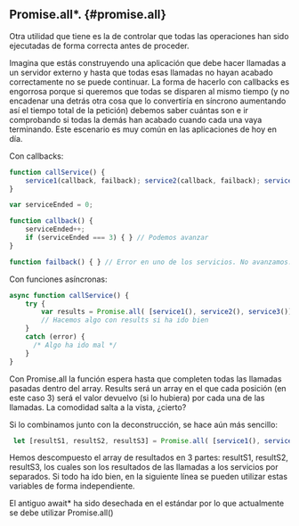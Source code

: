 ## Promise.all*. {#promise.all}

Otra utilidad que tiene es la de controlar que todas las operaciones han sido ejecutadas de forma correcta antes de proceder. 

Imagina que estás construyendo una aplicación que debe hacer llamadas a un servidor externo y hasta que todas esas llamadas no hayan acabado correctamente no se puede continuar. La forma de hacerlo con callbacks es engorrosa porque si queremos que todas se disparen al mismo tiempo (y no encadenar una detrás otra cosa que lo convertiría en síncrono aumentando así el tiempo total de la petición) debemos saber cuántas son e ir comprobando si todas la demás han acabado cuando cada una vaya terminando. Este escenario es muy común en las aplicaciones de hoy en día.

Con callbacks:

```ts
function callService() {
    service1(callback, failback); service2(callback, failback); service3(callback, failback);
}

var serviceEnded = 0;

function callback() {
    serviceEnded++;
    if (serviceEnded === 3) { } // Podemos avanzar 
} 

function failback() { } // Error en uno de los servicios. No avanzamos.
```

Con funciones asíncronas:
```ts
async function callService() {
    try {
        var results = Promise.all( [service1(), service2(), service3()] );
        // Hacemos algo con results si ha ido bien
    }
    catch (error) { 
      /* Algo ha ido mal */ 
    }
}
```

Con Promise.all la función espera hasta que completen todas las llamadas pasadas dentro del array. 
Results será un array en el que cada posición (en este caso 3) será el valor devuelvo (si lo hubiera) por cada una de las llamadas. La comodidad salta a la vista, ¿cierto?

Si lo combinamos junto con la deconstrucción, se hace aún más sencillo:

```ts
 let [resultS1, resultS2, resultS3] = Promise.all( [service1(), service2(), service3()] );
 ```
Hemos descompuesto el array de resultados en 3 partes: resultS1, resultS2, resultS3, los cuales son los resultados de las llamadas a los servicios por separados. Si todo ha ido bien, en la siguiente línea se pueden utilizar  estas variables de forma independiente.

El antiguo await* ha sido desechada en el estándar por lo que actualmente se debe utilizar Promise.all()